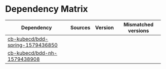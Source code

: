 # Dependency Matrix

Dependency | Sources | Version | Mismatched versions
---------- | ------- | ------- | -------------------
[cb-kubecd/bdd-spring-1579436850](https://github.com/cb-kubecd/bdd-spring-1579436850.git) |  | []() | 
[cb-kubecd/bdd-nh-1579438908](https://github.com/cb-kubecd/bdd-nh-1579438908.git) |  | []() | 
